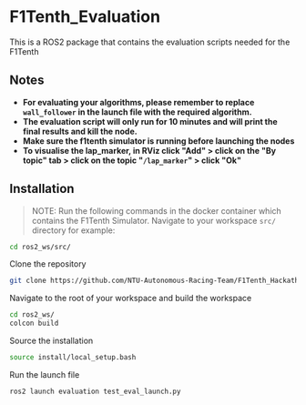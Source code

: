 # F1Tenth_Evaluation
This is a ROS2 package that contains the evaluation scripts needed for the F1Tenth 

## Notes
- **For evaluating your algorithms, please remember to replace `wall_follower` in the launch file with the required algorithm.**
- **The evaluation script will only run for 10 minutes and will print the final results and kill the node.**
- **Make sure the f1tenth simulator is running before launching the nodes**
- **To visualise the lap_marker, in RViz click "Add" > click on the "By topic" tab > click on the topic "`/lap_marker`" > click "Ok"**
  
## Installation
> NOTE: Run the following commands in the docker container which contains the F1Tenth Simulator.
Navigate to your workspace `src/` directory for example:
```sh
cd ros2_ws/src/
```
Clone the repository
```sh
git clone https://github.com/NTU-Autonomous-Racing-Team/F1Tenth_Hackathon_Evaluation.git
```
Navigate to the root of your workspace and build the workspace
```sh
cd ros2_ws/
colcon build
```
Source the installation
```sh
source install/local_setup.bash
```
Run the launch file
```sh
ros2 launch evaluation test_eval_launch.py
```
